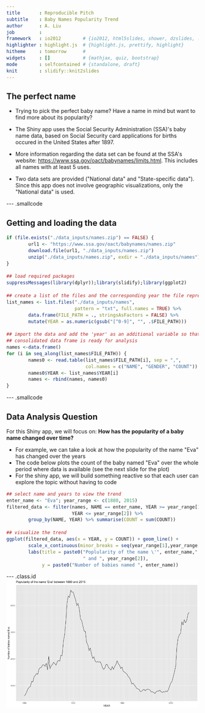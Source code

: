 ```yaml
---
title       : Reproducible Pitch
subtitle    : Baby Names Popularity Trend
author      : A. Liu
job         : 
framework   : io2012        # {io2012, html5slides, shower, dzslides, ...}
highlighter : highlight.js  # {highlight.js, prettify, highlight}
hitheme     : tomorrow      # 
widgets     : []            # {mathjax, quiz, bootstrap}
mode        : selfcontained # {standalone, draft}
knit        : slidify::knit2slides
---
```


<style>
.title-slide {
  background-color: #FFFFFF; /* #EDE0CF; ; #CA9F9D*/
}
</style>

## The perfect name

- Trying to pick the perfect baby name? Have a name in mind but want to find more about its popularity?

- The Shiny app uses the Social Security Administration (SSA)'s baby name data, based on Social Security card applications for births occured in the United States after 1897.

- More information regarding the data set can be found at the SSA's website:
https://www.ssa.gov/oact/babynames/limits.html. This includes all names with at least 5 uses.

- Two data sets are provided ("National data" and "State-specific data"). Since this app does not involve geographic visualizations, only the "National data" is used.

--- .smallcode

## Getting and loading the data


```r
if (file.exists("./data_inputs/names.zip") == FALSE) {
        url1 <- "https://www.ssa.gov/oact/babynames/names.zip"
        download.file(url1, "./data_inputs/names.zip")
        unzip("./data_inputs/names.zip", exdir = "./data_inputs/names")
}

## load required packages
suppressMessages(library(dplyr));library(slidify);library(ggplot2)

## create a list of the files and the corresponding year the file represent
list_names <- list.files("./data_inputs/names",
                         pattern = "txt", full.names = TRUE) %>% 
        data.frame(FILE_PATH = ., stringsAsFactors = FALSE) %>%
        mutate(YEAR = as.numeric(gsub("[^0-9]", "", .$FILE_PATH)))

## import the data and add the 'year' as an additional variable so that the
## consolidated data frame is ready for analysis
names <-data.frame()
for (i in seq_along(list_names$FILE_PATH)) {
        names0 <- read.table(list_names$FILE_PATH[i], sep = ",",
                             col.names = c("NAME", "GENDER", "COUNT"))
        names0$YEAR <- list_names$YEAR[i]
        names <- rbind(names, names0)
}
```

--- .smallcode

## Data Analysis Question

For this Shiny app, we will focus on: **How has the popularity of a baby name changed over time?**

- For example, we can take a look at how the popularity of the name "Eva" has changed over the years
- The code below plots the count of the baby named "Eva" over the whole period where data is available (see the next slide for the plot)
- For the shiny app, we will build something reactive so that each user can explore the topic without having to code


```r
## select name and years to view the trend
enter_name <- "Eva"; year_range <- c(1880, 2015)
filtered_data <- filter(names, NAME == enter_name, YEAR >= year_range[1], 
                        YEAR <= year_range[2]) %>%
        group_by(NAME, YEAR) %>% summarise(COUNT = sum(COUNT))

## visualize the trend
ggplot(filtered_data, aes(x = YEAR, y = COUNT)) + geom_line() +
        scale_x_continuous(minor_breaks = seq(year_range[1],year_range[2], by = 1)) +
        labs(title = paste0("Poplularity of the name \'", enter_name,"' between ", year_range[1], 
                            " and ", year_range[2]),
             y = paste0("Number of babies named ", enter_name))
```

--- .class.id
![plot of chunk unnamed-chunk-3](figure/unnamed-chunk-3-1.png)
